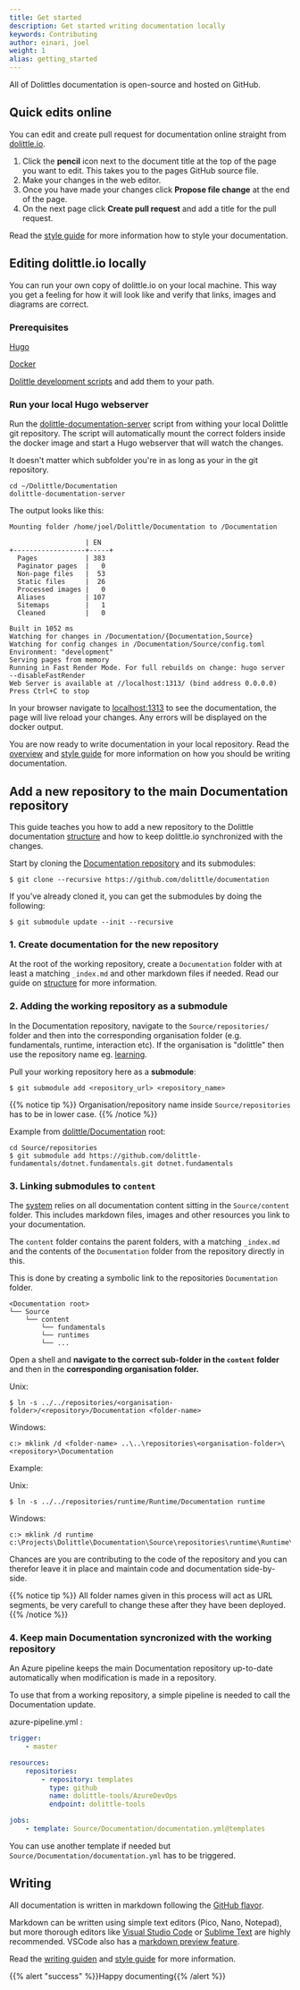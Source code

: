 ```yaml
---
title: Get started
description: Get started writing documentation locally
keywords: Contributing
author: einari, joel
weight: 1
alias: getting_started
---
```


All of Dolittles documentation is open-source and hosted on GitHub.

## Quick edits online
You can edit and create pull request for documentation online straight from [dolittle.io](https://dolittle.io/).

1. Click the **pencil** icon next to the document title at the top of the page you want to edit. This takes you to the pages GitHub source file.
2. Make your changes in the web editor.
3. Once you have made your changes click **Propose file change** at the end of the page.
4. On the next page click **Create pull request** and add a title for the pull request.

Read the [style guide](./style_guide) for more information how to style your documentation.

## Editing dolittle.io locally
You can run your own copy of dolittle.io on your local machine. This way you get a feeling for how it will look like and verify that links, images and diagrams are correct.

### Prerequisites
[Hugo](https://gohugo.io/getting-started/installing/#binary-cross-platform)

[Docker](https://www.docker.com/get-started)

[Dolittle development scripts](https://github.com/dolittle/Development/) and add them to your path.

### Run your local Hugo webserver

Run the [dolittle-documentation-server](https://github.com/dolittle/Development/blob/master/Source/Documentation/dolittle-documentation-server) script from withing your local Dolittle git repository. The script will automatically mount the correct folders inside the docker image and start a Hugo webserver that will watch the changes.

It doesn't matter which subfolder you're in as long as your in the git repository.

```
cd ~/Dolittle/Documentation
dolittle-documentation-server
```

The output looks like this:
```shell
Mounting folder /home/joel/Dolittle/Documentation to /Documentation

                   | EN
+------------------+-----+
  Pages            | 383
  Paginator pages  |   0
  Non-page files   |  53
  Static files     |  26
  Processed images |   0
  Aliases          | 107
  Sitemaps         |   1
  Cleaned          |   0

Built in 1052 ms
Watching for changes in /Documentation/{Documentation,Source}
Watching for config changes in /Documentation/Source/config.toml
Environment: "development"
Serving pages from memory
Running in Fast Render Mode. For full rebuilds on change: hugo server --disableFastRender
Web Server is available at //localhost:1313/ (bind address 0.0.0.0)
Press Ctrl+C to stop

```

In your browser navigate to [localhost:1313](localhost:1313) to see the documentation, the page will live reload your changes. Any errors will be displayed on the docker output.

You are now ready to write documentation in your local repository. Read the [overview](./overview.md) and [style guide](./style_guide) for more information on how you should be writing documentation.

## Add a new repository to the main Documentation repository

This guide teaches you how to add a new repository to the Dolittle documentation [structure](./structure) and how to keep dolittle.io synchronized with the changes.

Start by cloning the [Documentation repository](https://github.com/dolittle/Documentation) and its submodules:

```shell
$ git clone --recursive https://github.com/dolittle/documentation
```

If you've already cloned it, you can get the submodules by doing the following:

```shell
$ git submodule update --init --recursive
```

### 1. Create documentation for the new repository

At the root of the working repository, create a `Documentation` folder with at least a matching `_index.md` and other
markdown files if needed. Read our guide on [structure](./structure) for more information.

### 2. Adding the working repository as a submodule

In the Documentation repository, navigate to the `Source/repositories/` folder and then into the corresponding organisation folder (e.g. fundamentals, runtime, interaction etc). If the organisation is "dolittle" then use the repository name eg. [learning](https://github.com/dolittle/Learning).

Pull your working repository here as a **submodule**:

```shell
$ git submodule add <repository_url> <repository_name>
```

{{% notice tip %}}
Organisation/repository name inside `Source/repositories` has to be in lower case.
{{% /notice %}}

Example from [dolittle/Documentation](https://github.com/dolittle/Documentation) root:

```shell
cd Source/repositories
$ git submodule add https://github.com/dolittle-fundamentals/dotnet.fundamentals.git dotnet.fundamentals
```

### 3. Linking submodules to `content`

The [system](./structure) relies on all documentation content sitting in the `Source/content` folder. This includes markdown files, images and other resources you link to your documentation.

The `content` folder contains the parent folders, with a matching `_index.md` and the contents of the `Documentation` folder from the repository directly in this.

This is done by creating a symbolic link to the repositories `Documentation` folder.


```
<Documentation root>
└── Source
    └── content
        └── fundamentals
        └── runtimes
        └── ...
```

Open a shell and **navigate to the correct sub-folder in the `content` folder** and then in the **corresponding organisation folder.**

Unix:

```shell
$ ln -s ../../repositories/<organisation-folder>/<repository>/Documentation <folder-name>
```

Windows:

```shell
c:> mklink /d <folder-name> ..\..\repositories\<organisation-folder>\<repository>\Documentation
```

Example:

Unix:

```shell
$ ln -s ../../repositories/runtime/Runtime/Documentation runtime
```

Windows:

```shell
c:> mklink /d runtime c:\Projects\Dolittle\Documentation\Source\repositories\runtime\Runtime\Documentation
```

Chances are you are contributing to the code of the repository and you can therefor leave it in place and maintain
code and documentation side-by-side.

{{% notice tip %}}
All folder names given in this process will act as URL segments, be very carefull to change these after they have been deployed.
{{% /notice %}}

### 4. Keep main Documentation syncronized with the working repository

An Azure pipeline keeps the main Documentation repository up-to-date automatically when modification is made in a repository.

To use that from a working repository, a simple pipeline is needed to call the Documentation update.

azure-pipeline.yml :

```yml
trigger:
    - master

resources:
    repositories:
        - repository: templates
          type: github
          name: dolittle-tools/AzureDevOps
          endpoint: dolittle-tools

jobs:
    - template: Source/Documentation/documentation.yml@templates
```

You can use another template if needed but `Source/Documentation/documentation.yml` has to be triggered.

## Writing

All documentation is written in markdown following the [GitHub flavor](https://github.github.com/gfm/). 

Markdown can be written using simple text editors (Pico, Nano, Notepad), but more thorough editors like [Visual Studio Code](http://code.visualstudio.com/) or [Sublime Text](http://sublimetext.com) are highly recommended. VSCode also has a [markdown preview feature](https://code.visualstudio.com/Docs/languages/markdown).

Read the [writing guiden](./writing_guide) and [style guide](./style_guide) for more information.

{{% alert "success" %}}Happy documenting{{% /alert %}}
